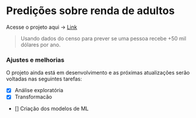 # Predições sobre renda de adultos 
Acesse o projeto aqui -> [Link](https://github.com/matheussrf/Data-Science/blob/main/Notebook%2001%20-%20predi%C3%A7%C3%B5es%20sobre%20renda%20de%20aldultos/%5BEM_DESENVOLVIMENTO%5DMachine%20Learning%20para%20prever%20se%20uma%20pessoa%20recebe%20mais%20de%2050%20mil%20d%C3%B3lares%20por%20ano.ipynb)


> Usando dados do censo para prever se uma pessoa recebe +50 mil dólares por ano.

### Ajustes e melhorias

O projeto ainda está em desenvolvimento e as próximas atualizações serão voltadas nas seguintes tarefas:

- [x] Análise exploratória
- [x] Transformacão 
- [] Criação dos modelos de ML
